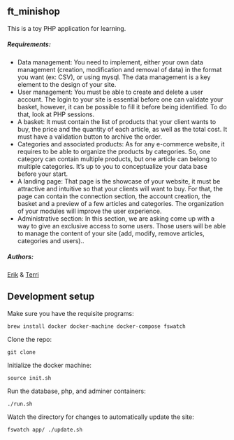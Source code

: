 ## ft_minishop

This is a toy PHP application for learning. 

##### Requirements:

* Data management: You need to implement, either your own data management (creation, modification and removal of data) in the format you want (ex: CSV), or using mysql. The data management is a key element to the design of your site.
* User management: You must be able to create and delete a user account. The login to your site is essential before one can validate your basket, however, it can be possible to fill it before being identified. To do that, look at PHP sessions.
* A basket: It must contain the list of products that your client wants to buy, the price and the quantity of each article, as well as the total cost. It must have a validation button to archive the order.
* Categories and associated products: As for any e-commerce website, it requires to be able to organize the products by categories. So, one category can contain multiple products, but one article can belong to multiple categories. It’s up to you to conceptualize your data base before your start.
* A landing page: That page is the showcase of your website, it must be attractive and intuitive so that your clients will want to buy. For that, the page can contain the connection section, the account creation, the basket and a preview of a few articles and categories. The organization of your modules will improve the user experience.
* Administrative section: In this section, we are asking come up with a way to give an exclusive access to some users. Those users will be able to manage the content of your site (add, modify, remove articles, categories and users)..

##### Authors:

[Erik](https://github.com/ertw) & [Terri](https://github.com/xterri)

## Development setup
Make sure you have the requisite programs:

`brew install docker docker-machine docker-compose fswatch`

Clone the repo:

`git clone`

Initialize the docker machine:

`source init.sh`

Run the database, php, and adminer containers:

`./run.sh`

Watch the directory for changes to automatically update the site:

`fswatch app/ ./update.sh`
